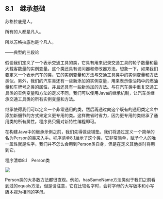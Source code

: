    

## 8.1　继承基础

苏格拉底是人。

所有的人都是凡人。

所以苏格拉底也是个凡人。

——典型的三段论

假设我们定义了一个表示交通工具的类，它具有用来记录交通工具的轮子数量和最大载客数量的实例变量。这个类还具有访问器和修改器方法。想象一下，如果我们要定义一个表示汽车的类，它的实例变量和方法与交通工具类中的实例变量和方法类似。另外，我们的汽车类还有一些新添加的实例变量，用来表示像油箱中的燃油量和车牌号之类的属性，并且还具有一些新添加的方法。与在汽车类中重复交通工具类的实例变量和方法的定义不同，我们可以使用Java的继承机制，让汽车类继承交通工具类的所有实例变量和方法。

继承使得我们可以定义一个非常通用的类，然后再通过向这个既有的通用类定义中添加新细节的方式来定义更专用的类。这样做省时省力，因为更专用的类继承了通用类的所有属性，程序员只需对新特性编程即可。

在构建Java中的继承示例之前，我们先得做些铺垫。我们将通过定义一个简单的名为Person的类来入手。程序清单8.1展示了这个类，它非常简单，赋予个人的唯一属性就是名字。我们并不怎么会用到Person类自身，但是在定义其他类时将用到它。

程序清单8.1　Person类

![](0-Assets/Epubook/程序员编程语言经典合集（计算机科学丛书5册套装），javapython编程语言含经典教材龙书《编译原理》%20(Bruce%20Eckel%20%20Alfred%20V.%20Aho%20%20Monica%20S.%20Lam%20etc.)%20(Z-Library)/images/image10766.jpeg)

Person类的大多数方法都很直观。例如，hasSameName方法类似于我们之前看到过的equals方法，但是请注意，它在比较名字时，会将字母的大写版本和小写版本视为相同的字母。